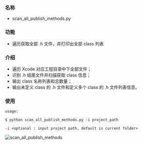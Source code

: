 ### 名称

* scan_all_publish_methods.py

### 功能

* 遍历获取全部 .h 文件，并打印出全部 class 列表

### 介绍

* 遍历 Xcode 对应工程目录中下全部文件；
* 识别 .h 结尾文件并扫描获取 class 信息；
* 输出 class 名称列表和总数量；
* 输出未定义 class 的 .h 文件和定义多个 class 的 .h 文件列表信息。

### 使用

```shell
usage:

$ python scan_all_publish_methods.py -i project_path

-i <optional : input project path, default is current folder>
```

![scan_all_publish_methods](Resource/scan_all_publish_methods.png)